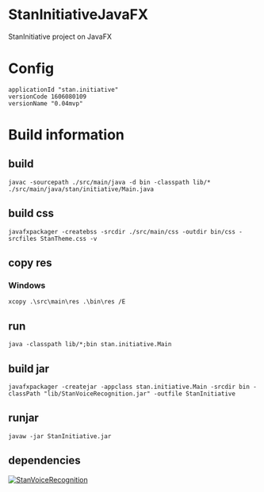 # StanInitiativeJavaFX
StanInitiative project on JavaFX

# Config
	applicationId "stan.initiative"
	versionCode 1606080109
	versionName "0.04mvp"

# Build information
## build
```
javac -sourcepath ./src/main/java -d bin -classpath lib/* ./src/main/java/stan/initiative/Main.java
```

## build css
```
javafxpackager -createbss -srcdir ./src/main/css -outdir bin/css -srcfiles StanTheme.css -v
```

## copy res
### Windows
```
xcopy .\src\main\res .\bin\res /E
```

## run
```
java -classpath lib/*;bin stan.initiative.Main
```

## build jar
```
javafxpackager -createjar -appclass stan.initiative.Main -srcdir bin -classPath "lib/StanVoiceRecognition.jar" -outfile StanInitiative
```

## runjar
```
javaw -jar StanInitiative.jar
```

## dependencies
[![StanVoiceRecognition](https://img.shields.io/badge/github-StanVoiceRecognition-blue.svg?style=true)](https://github.com/kepocnhh/StanVoiceRecognition)
